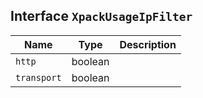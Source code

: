 ## Interface `XpackUsageIpFilter`

| Name | Type | Description |
| - | - | - |
| `http` | boolean | &nbsp; |
| `transport` | boolean | &nbsp; |
